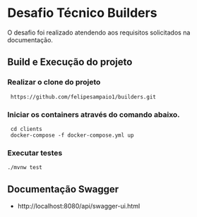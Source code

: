 # Desafio Técnico Builders

O desafio foi realizado atendendo aos requisitos solicitados na documentação.

## Build e Execução do projeto

### Realizar o clone do projeto
     https://github.com/felipesampaio1/builders.git

### Iniciar os containers através do comando abaixo.
     cd clients
     docker-compose -f docker-compose.yml up

### Executar testes
    ./mvnw test

## Documentação Swagger
- http://localhost:8080/api/swagger-ui.html

